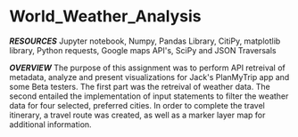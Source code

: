 # World_Weather_Analysis

***RESOURCES***
Jupyter notebook, Numpy, Pandas Library, CitiPy, matplotlib library, Python requests, Google maps API's, SciPy and JSON Traversals

***OVERVIEW***
The purpose of this assignment was to perform API retreival of metadata, analyze and present visualizations for Jack's PlanMyTrip app and some Beta testers. The first part was the retreival of weather data. The second entailed the implementation of input statements to filter the weather data for four selected, preferred cities. In order to complete the travel itinerary, a travel route was created, as well as a marker layer map for additional information.
